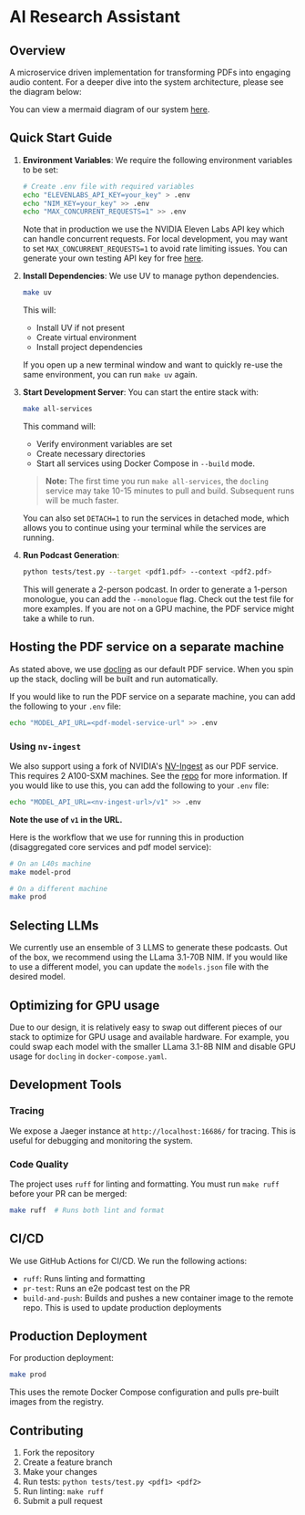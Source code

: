 # AI Research Assistant

## Overview
A microservice driven implementation for transforming PDFs into engaging audio content. For a deeper dive into the system architecture, please see the diagram below:

You can view a mermaid diagram of our system [here](docs/README.md).

## Quick Start Guide

1. **Environment Variables**:
   We require the following environment variables to be set:
   ```bash
   # Create .env file with required variables
   echo "ELEVENLABS_API_KEY=your_key" > .env
   echo "NIM_KEY=your_key" >> .env
   echo "MAX_CONCURRENT_REQUESTS=1" >> .env
   ```

   Note that in production we use the NVIDIA Eleven Labs API key which can handle concurrent requests. For local development, you may want to set `MAX_CONCURRENT_REQUESTS=1` to avoid rate limiting issues. You can generate your own testing API key for free [here](https://elevenlabs.io/).

2. **Install Dependencies**:
   We use UV to manage python dependencies.
   
   ```bash
   make uv
   ```
   This will:
   - Install UV if not present
   - Create virtual environment
   - Install project dependencies

   If you open up a new terminal window and want to quickly re-use the same environment, you can run `make uv` again.

3. **Start Development Server**:
   You can start the entire stack with:
   ```bash
   make all-services
   ```

   This command will:
   - Verify environment variables are set
   - Create necessary directories
   - Start all services using Docker Compose in `--build` mode. 

   > **Note:** The first time you run `make all-services`, the `docling` service may take 10-15 minutes to pull and build. Subsequent runs will be much faster.

   You can also set `DETACH=1` to run the services in detached mode, which allows you to continue using your terminal while the services are running.

4. **Run Podcast Generation**:
   ```bash
   python tests/test.py --target <pdf1.pdf> --context <pdf2.pdf>
   ```

   This will generate a 2-person podcast. In order to generate a 1-person monologue, you can add the `--monologue` flag. Check out the test file for more examples. If you are not on a GPU machine, the PDF service might take a while to run.

## Hosting the PDF service on a separate machine

As stated above, we use [docling](https://github.com/DS4SD/docling) as our default PDF service. When you spin up the stack, docling will be built and run automatically.

If you would like to run the PDF service on a separate machine, you can add the following to your `.env` file:
```bash
echo "MODEL_API_URL=<pdf-model-service-url" >> .env
```

### Using `nv-ingest`

We also support using a fork of NVIDIA's [NV-Ingest](https://github.com/NVIDIA/NV-Ingest) as our PDF service. This requires 2 A100-SXM machines. See the [repo](https://github.com/jdye64/nv-ingest/tree/brev-dev-convert-endpoint) for more information. If you would like to use this, you can add the following to your `.env` file:
```bash
echo "MODEL_API_URL=<nv-ingest-url>/v1" >> .env
```
**Note the use of `v1` in the URL.**    

Here is the workflow that we use for running this in production (disaggregated core services and pdf model service):
```bash
# On an L40s machine
make model-prod

# On a different machine
make prod
```

## Selecting LLMs 

We currently use an ensemble of 3 LLMS to generate these podcasts. Out of the box, we recommend using the LLama 3.1-70B NIM. If you would like to use a different model, you can update the `models.json` file with the desired model.

## Optimizing for GPU usage

Due to our design, it is relatively easy to swap out different pieces of our stack to optimize for GPU usage and available hardware. For example, you could swap each model with the smaller LLama 3.1-8B NIM and disable GPU usage for `docling` in `docker-compose.yaml`.

## Development Tools

### Tracing
We expose a Jaeger instance at `http://localhost:16686/` for tracing. This is useful for debugging and monitoring the system.

### Code Quality
The project uses `ruff` for linting and formatting. You must run `make ruff` before your PR can be merged:
```bash
make ruff  # Runs both lint and format
```

## CI/CD
We use GitHub Actions for CI/CD. We run the following actions:
- `ruff`: Runs linting and formatting
- `pr-test`: Runs an e2e podcast test on the PR
- `build-and-push`: Builds and pushes a new container image to the remote repo. This is used to update production deployments

## Production Deployment
For production deployment:
```bash
make prod
```

This uses the remote Docker Compose configuration and pulls pre-built images from the registry.

## Contributing

1. Fork the repository
2. Create a feature branch
3. Make your changes
4. Run tests: `python tests/test.py <pdf1> <pdf2>`
5. Run linting: `make ruff`
6. Submit a pull request